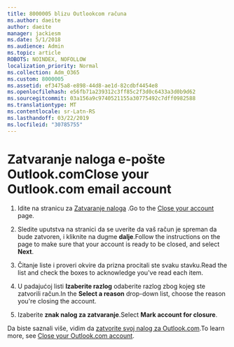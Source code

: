 ```yaml
---
title: 8000005 blizu Outlookcom računa
ms.author: daeite
author: daeite
manager: jackiesm
ms.date: 5/1/2018
ms.audience: Admin
ms.topic: article
ROBOTS: NOINDEX, NOFOLLOW
localization_priority: Normal
ms.collection: Adm_O365
ms.custom: 8000005
ms.assetid: ef3475a8-e898-44d8-ae1d-82cdbf4454e8
ms.openlocfilehash: e56fb71a239312c3ff85c2f3d0c6433a3d0b9d62
ms.sourcegitcommit: 03a156a9c9740521155a30775492c7dff0982588
ms.translationtype: MT
ms.contentlocale: sr-Latn-RS
ms.lasthandoff: 03/22/2019
ms.locfileid: "30785755"
---
```

# <a name="close-your-outlookcom-email-account"></a><span data-ttu-id="d9ff0-102">Zatvaranje naloga e-pošte Outlook.com</span><span class="sxs-lookup"><span data-stu-id="d9ff0-102">Close your Outlook.com email account</span></span>

1. <span data-ttu-id="d9ff0-103">Idite na stranicu za [Zatvaranje naloga](https://go.microsoft.com/fwlink/p/?linkid=845493) .</span><span class="sxs-lookup"><span data-stu-id="d9ff0-103">Go to the [Close your account](https://go.microsoft.com/fwlink/p/?linkid=845493) page.</span></span> 
    
2. <span data-ttu-id="d9ff0-104">Sledite uputstva na stranici da se uverite da vaš račun je spreman da bude zatvoren, i kliknite na dugme **dalje**.</span><span class="sxs-lookup"><span data-stu-id="d9ff0-104">Follow the instructions on the page to make sure that your account is ready to be closed, and select **Next**.</span></span> 
    
3. <span data-ttu-id="d9ff0-105">Čitanje liste i proveri okvire da prizna procitali ste svaku stavku.</span><span class="sxs-lookup"><span data-stu-id="d9ff0-105">Read the list and check the boxes to acknowledge you've read each item.</span></span>
    
4. <span data-ttu-id="d9ff0-106">U padajućoj listi **Izaberite razlog** odaberite razlog zbog kojeg ste zatvorili račun.</span><span class="sxs-lookup"><span data-stu-id="d9ff0-106">In the **Select a reason** drop-down list, choose the reason you're closing the account.</span></span> 
    
5. <span data-ttu-id="d9ff0-107">Izaberite **znak nalog za zatvaranje**.</span><span class="sxs-lookup"><span data-stu-id="d9ff0-107">Select **Mark account for closure**.</span></span> 
    
<span data-ttu-id="d9ff0-108">Da biste saznali više, vidim da [zatvorite svoj nalog za Outlook.com](https://go.microsoft.com/fwlink/p/?linkid=873106)[](https://support.office.com/article/564b801e-2a47-4cb2-afa8-12ead3185038.aspx).</span><span class="sxs-lookup"><span data-stu-id="d9ff0-108">To learn more, see [Close your Outlook.com account](https://go.microsoft.com/fwlink/p/?linkid=873106)[](https://support.office.com/article/564b801e-2a47-4cb2-afa8-12ead3185038.aspx).</span></span>
  

